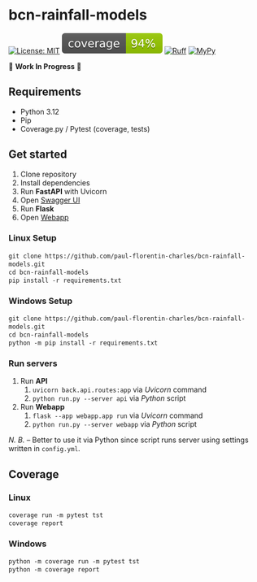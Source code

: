 # bcn-rainfall-models

[![License: MIT](https://img.shields.io/badge/License-MIT-yellow.svg)](https://opensource.org/licenses/MIT)
[![coverage badge](coverage.svg)](https://github.com/nedbat/coveragepy)
[![Ruff](https://img.shields.io/endpoint?url=https://raw.githubusercontent.com/astral-sh/ruff/main/assets/badge/v2.json)](https://github.com/astral-sh/ruff)
[![MyPy](https://camo.githubusercontent.com/247d658e0d85ae9cc243d7bd73e1c22cf5d30fca1f060328362f2da86b9c31de/68747470733a2f2f7777772e6d7970792d6c616e672e6f72672f7374617469632f6d7970795f62616467652e737667)](https://mypy-lang.org/)

🚧 **Work In Progress** 🚧

## Requirements

- Python 3.12
- Pip
- Coverage.py / Pytest (coverage, tests)

## Get started

1. Clone repository
2. Install dependencies
3. Run **FastAPI** with Uvicorn
4. Open [Swagger UI](http://127.0.0.1:8000/docs)
5. Run **Flask**
6. Open [Webapp](http://127.0.0.1:5000)

### Linux Setup
```commandline
git clone https://github.com/paul-florentin-charles/bcn-rainfall-models.git
cd bcn-rainfall-models
pip install -r requirements.txt
```

### Windows Setup
```commandline
git clone https://github.com/paul-florentin-charles/bcn-rainfall-models.git
cd bcn-rainfall-models
python -m pip install -r requirements.txt
```

### Run servers

1. Run **API**
   1. `uvicorn back.api.routes:app` via _Uvicorn_ command
   2. `python run.py --server api` via _Python_ script
2. Run **Webapp**
   1. `flask --app webapp.app run` via _Uvicorn_ command
   2. `python run.py --server webapp` via _Python_ script

_N. B._ – Better to use it via Python since script runs server using settings written in `config.yml`.

## Coverage

### Linux
```commandline
coverage run -m pytest tst
coverage report
```

### Windows
```commandline
python -m coverage run -m pytest tst
python -m coverage report
```